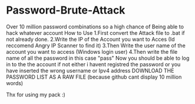 # Password-Brute-Attack
Over 10 million password combinations so a high chance of Being able to hack whatever account
How to Use
1.First convert the Attack file to .bat if not already done.
2.Write the IP of the Account you want to Acces (Id reccomend Angry IP Scanner to find it)
3.Then Write the user name of the account you want to access (Windows login user)
4.Then write the file name of all the password in this case "pass"
Now you should be able to log in to the the account if not either i havent registred the password or you have inserted the wrong username or Ipv4 address
DOWNLOAD THE PASSWORD LIST AS A RAW FILE (because github cant display 10 million words) 

Thx for using my pack :)
